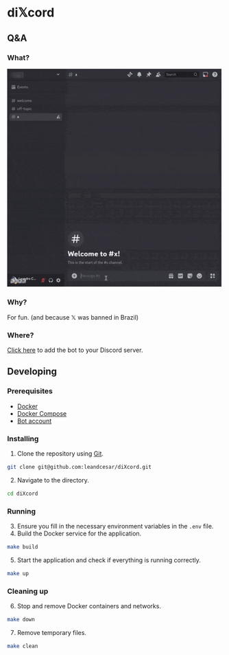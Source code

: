 # di𝕏cord

## Q&A

### What?

<img src="docs/assets/demo.gif" width="500" alt="di𝕏cord Demo">

### Why?

For fun. (and because 𝕏 was banned in Brazil)

### Where?

[Click here](https://discord.com/oauth2/authorize?client_id=1197282179546349590&permissions=8&integration_type=0&scope=bot) to add the bot to your Discord server.

## Developing

### Prerequisites

- [Docker](https://docs.docker.com/get-docker/)
- [Docker Compose](https://docs.docker.com/compose/)
- [Bot account](https://docs.disnake.dev/en/stable/discord.html)

### Installing

1. Clone the repository using [Git](https://git-scm.com/).
```sh
git clone git@github.com:leandcesar/diXcord.git
```
2. Navigate to the directory.
```sh
cd diXcord
```

### Running

3. Ensure you fill in the necessary environment variables in the `.env` file.
4. Build the Docker service for the application.
```sh
make build
```
5. Start the application and check if everything is running correctly.
```sh
make up
```

### Cleaning up

6. Stop and remove Docker containers and networks.
```sh
make down
```
7. Remove temporary files.
```sh
make clean
```
